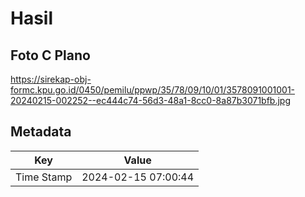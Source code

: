 # Hasil

## Foto C Plano

https://sirekap-obj-formc.kpu.go.id/0450/pemilu/ppwp/35/78/09/10/01/3578091001001-20240215-002252--ec444c74-56d3-48a1-8cc0-8a87b3071bfb.jpg


## Metadata

| Key        | Value               |
| ---------- | ------------------- |
| Time Stamp | 2024-02-15 07:00:44 |



